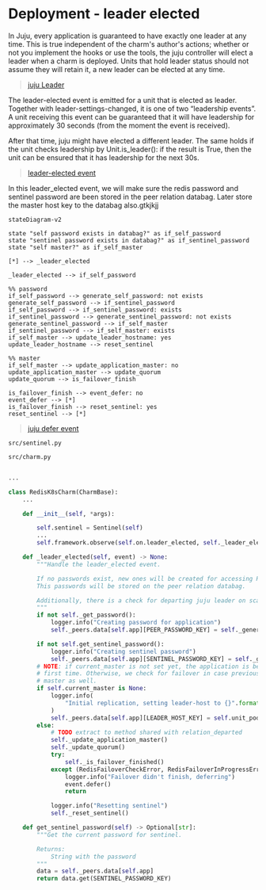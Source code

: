 # Deployment - leader elected

In Juju, every application is guaranteed to have exactly one leader at any time. This is true independent of the charm's author's actions; whether or not you implement the hooks or use the tools, the juju controller will elect a leader when a charm is deployed. Units that hold leader status should not assume they will retain it, a new leader can be elected at any time.

> [juju Leader](https://juju.is/docs/sdk/leadership)

The leader-elected event is emitted for a unit that is elected as leader. Together with leader-settings-changed, it is one of two “leadership events”. A unit receiving this event can be guaranteed that it will have leadership for approximately 30 seconds (from the moment the event is received). 

After that time, juju might have elected a different leader. The same holds if the unit checks leadership by Unit.is_leader(): if the result is True, then the unit can be ensured that it has leadership for the next 30s.

> [leader-elected event](https://juju.is/docs/sdk/leader-elected-event)

In this leader_elected event, we will make sure the redis password and sentinel password are been stored in the peer relation databag. Later store the master host key to the databag also.gtkjkjj

```mermaid
stateDiagram-v2

state "self password exists in databag?" as if_self_password
state "sentinel password exists in databag?" as if_sentinel_password
state "self master?" as if_self_master

[*] --> _leader_elected

_leader_elected --> if_self_password

%% password
if_self_password --> generate_self_password: not exists
generate_self_password --> if_sentinel_password
if_self_password --> if_sentinel_password: exists
if_sentinel_password --> generate_sentinel_password: not exists
generate_sentinel_password --> if_self_master
if_sentinel_password --> if_self_master: exists
if_self_master --> update_leader_hostname: yes
update_leader_hostname --> reset_sentinel

%% master
if_self_master --> update_application_master: no
update_application_master --> update_quorum
update_quorum --> is_failover_finish

is_failover_finish --> event_defer: no
event_defer --> [*]
is_failover_finish --> reset_sentinel: yes
reset_sentinel --> [*]
```

> [juju defer event](https://juju.is/docs/sdk/deferring-events-details-and-dilemmas)

`src/sentinel.py`

`src/charm.py`

```python

...

class RedisK8sCharm(CharmBase):
    ...

    def __init__(self, *args):

        self.sentinel = Sentinel(self)
        ...
        self.framework.observe(self.on.leader_elected, self._leader_elected)

    def _leader_elected(self, event) -> None:
        """Handle the leader_elected event.

        If no passwords exist, new ones will be created for accessing Redis/Sentinel.
        This passwords will be stored on the peer relation databag.

        Additionally, there is a check for departing juju leader on scale-down operations.
        """
        if not self._get_password():
            logger.info("Creating password for application")
            self._peers.data[self.app][PEER_PASSWORD_KEY] = self._generate_password()

        if not self.get_sentinel_password():
            logger.info("Creating sentinel password")
            self._peers.data[self.app][SENTINEL_PASSWORD_KEY] = self._generate_password()
        # NOTE: if current_master is not set yet, the application is being deployed for the
        # first time. Otherwise, we check for failover in case previous juju leader was redis
        # master as well.
        if self.current_master is None:
            logger.info(
                "Initial replication, setting leader-host to {}".format(self.unit_pod_hostname)
            )
            self._peers.data[self.app][LEADER_HOST_KEY] = self.unit_pod_hostname
        else:
            # TODO extract to method shared with relation_departed
            self._update_application_master()
            self._update_quorum()
            try:
                self._is_failover_finished()
            except (RedisFailoverCheckError, RedisFailoverInProgressError):
                logger.info("Failover didn't finish, deferring")
                event.defer()
                return

            logger.info("Resetting sentinel")
            self._reset_sentinel()

    def get_sentinel_password(self) -> Optional[str]:
        """Get the current password for sentinel.

        Returns:
            String with the password
        """
        data = self._peers.data[self.app]
        return data.get(SENTINEL_PASSWORD_KEY)
```
